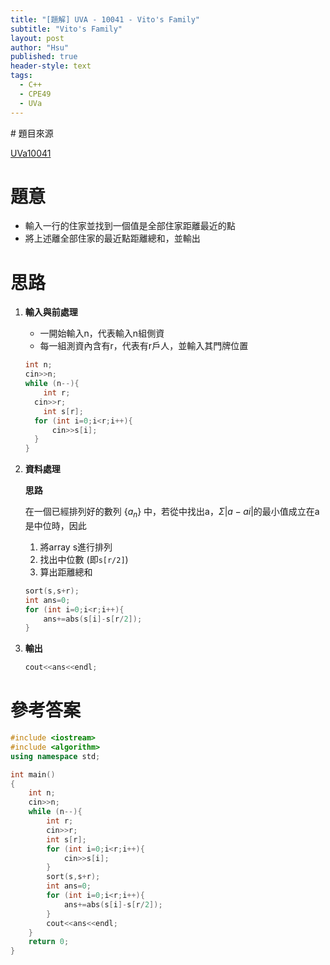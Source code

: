 ```yaml
---
title: "[題解] UVA - 10041 - Vito's Family"
subtitle: "Vito's Family"
layout: post
author: "Hsu"
published: true
header-style: text
tags:
  - C++
  - CPE49
  - UVa
---
```

<head>
    <script src="https://cdn.mathjax.org/mathjax/latest/MathJax.js?config=TeX-AMS-MML_HTMLorMML" type="text/javascript"></script>
    <script type="text/x-mathjax-config">
        MathJax.Hub.Config({
            tex2jax: {
            skipTags: ['script', 'noscript', 'style', 'textarea', 'pre'],
            inlineMath: [['$','$']]
            }
        });
    </script>
</head>
# 題目來源

[UVa10041](https://onlinejudge.org/index.php?option=com_onlinejudge&Itemid=8&category=12&page=show_problem&problem=982)

# 題意

- 輸入一行的住家並找到一個值是全部住家距離最近的點
- 將上述離全部住家的最近點距離總和，並輸出

# 思路

1. **輸入與前處理**
    - 一開始輸入n，代表輸入n組側資
    - 每一組測資內含有r，代表有r戶人，並輸入其門牌位置
    
    ```cpp
    int n;
    cin>>n;
    while (n--){
    	int r;
      cin>>r;
    	int s[r];
      for (int i=0;i<r;i++){
    	  cin>>s[i];
      }
    }
    ```
    

1. **資料處理**
    
    
    **思路**
    
    在一個已經排列好的數列 $\{a_n\}$ 中，若從中找出a，$\Sigma |a-ai|$的最小值成立在a是中位時，因此
    
    1. 將array s進行排列
    2. 找出中位數 (即`s[r/2]`)
    3. 算出距離總和
    
    
    ```cpp
    sort(s,s+r);
    int ans=0;
    for (int i=0;i<r;i++){
    	ans+=abs(s[i]-s[r/2]);
    }
    ```
    

1. **輸出**
    
    ```cpp
    cout<<ans<<endl;
    ```
    

# 參考答案

```cpp
#include <iostream>
#include <algorithm>
using namespace std;

int main()
{
    int n;
    cin>>n;
    while (n--){
        int r;
        cin>>r;
        int s[r];
        for (int i=0;i<r;i++){
            cin>>s[i];
        }
        sort(s,s+r);
        int ans=0;
        for (int i=0;i<r;i++){
            ans+=abs(s[i]-s[r/2]);
        }
        cout<<ans<<endl;
    }
    return 0;
}
```